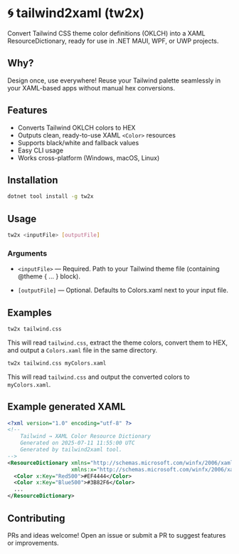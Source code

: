 # 🌀 tailwind2xaml (tw2x)

Convert Tailwind CSS theme color definitions (OKLCH) into a XAML ResourceDictionary, ready for use in .NET MAUI, WPF, or UWP projects.

## Why?

Design once, use everywhere!
Reuse your Tailwind palette seamlessly in your XAML-based apps without manual hex conversions.

## Features

* Converts Tailwind OKLCH colors to HEX
* Outputs clean, ready-to-use XAML `<Color>` resources
* Supports black/white and fallback values
* Easy CLI usage
* Works cross-platform (Windows, macOS, Linux)

## Installation

```bash
dotnet tool install -g tw2x
```

## Usage

```bash
tw2x <inputFile> [outputFile]
```

### Arguments

* `<inputFile>` — Required. Path to your Tailwind theme file (containing @theme { ... } block).

* `[outputFile]` — Optional. Defaults to Colors.xaml next to your input file.

## Examples

```bash
tw2x tailwind.css
```

This will read `tailwind.css`, extract the theme colors, convert them to HEX, and output a `Colors.xaml` file in the same directory.

```bash
tw2x tailwind.css myColors.xaml
```

This will read `tailwind.css` and output the converted colors to `myColors.xaml`.

## Example generated XAML

```xml
<?xml version="1.0" encoding="utf-8" ?>
<!--
    Tailwind → XAML Color Resource Dictionary
    Generated on 2025-07-11 11:55:00 UTC
    Generated by tailwind2xaml tool.
-->
<ResourceDictionary xmlns="http://schemas.microsoft.com/winfx/2006/xaml/presentation"
                    xmlns:x="http://schemas.microsoft.com/winfx/2006/xaml">
  <Color x:Key="Red500">#EF4444</Color>
  <Color x:Key="Blue500">#3B82F6</Color>
  ...
</ResourceDictionary>
```

## Contributing

PRs and ideas welcome! Open an issue or submit a PR to suggest features or improvements.
